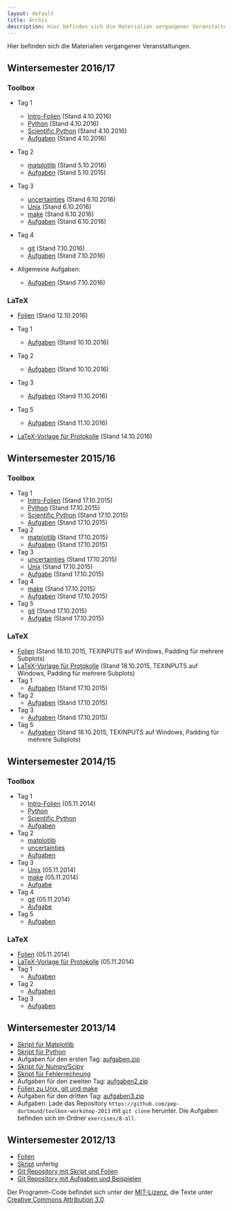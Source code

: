 ```yaml
---
layout: default
title: Archiv
description: Hier befinden sich die Materialien vergangener Veranstaltungen.
---
```


<p class="lead">Hier befinden sich die Materialien vergangener Veranstaltungen.</p>

## Wintersemester 2016/17

### Toolbox

- Tag 1
    - [Intro-Folien](files/archive/2016/intro.pdf) (Stand 4.10.2016)
    - [Python](files/archive/2016/python.html) (Stand 4.10.2016)
    - [Scientific Python](files/archive/2016/scientific-python.html) (Stand 4.10.2016)
    - [Aufgaben](files/archive/2016/exercises-toolbox-1.zip) (Stand 4.10.2016)

- Tag 2
    - [matplotlib](files/archive/2016/matplotlib.html) (Stand 5.10.2016)
    - [Aufgaben](files/archive/2016/exercises-toolbox-2.zip) (Stand 5.10.2015)
- Tag 3
    - [uncertainties](files/archive/2016/uncertainties.html) (Stand 6.10.2016)
    - [Unix](files/archive/2016/unix.pdf) (Stand 6.10.2016)
    - [make](files/archive/2016/make.pdf) (Stand 6.10.2016)
    - [Aufgaben](files/archive/2016/exercises-toolbox-3.zip) (Stand 6.10.2016)
- Tag 4
    - [git](files/archive/2016/git.pdf) (Stand 7.10.2016)
    - [Aufgaben](files/archive/2016/exercises-toolbox-4.zip) (Stand 7.10.2016)

- Allgemeine Aufgaben:
    - [Aufgaben](files/archive/2016/exercises-toolbox-5.zip) (Stand 7.10.2016)


### LaTeX

- [Folien](files/archive/2016/latex.pdf) (Stand 12.10.2016)
- Tag 1
    - [Aufgaben](files/archive/2016/exercises-latex-1.zip) (Stand 10.10.2016)
- Tag 2
    - [Aufgaben](files/archive/2016/exercises-latex-2.zip) (Stand 10.10.2016)
- Tag 3
    - [Aufgaben](files/archive/2016/exercises-latex-3.zip) (Stand 11.10.2016)
- Tag 5
    - [Aufgaben](files/archive/2016/exercises-latex-5.zip) (Stand 11.10.2016)

- [LaTeX-Vorlage für Protokolle](files/archive/2016/latex-template.zip) (Stand 14.10.2016)

## Wintersemester 2015/16

### Toolbox

- Tag 1
    - [Intro-Folien](files/archive/2015/intro.pdf) (Stand 17.10.2015)
    - [Python](files/archive/2015/python.html) (Stand 17.10.2015)
    - [Scientific Python](files/archive/2015/scientific-python.html) (Stand 17.10.2015)
    - [Aufgaben](files/archive/2015/exercises-toolbox-1.zip) (Stand 17.10.2015)
- Tag 2
    - [matplotlib](files/archive/2015/matplotlib.html) (Stand 17.10.2015)
    - [Aufgaben](files/archive/2015/exercises-toolbox-2.zip) (Stand 17.10.2015)
- Tag 3
    - [uncertainties](files/archive/2015/uncertainties.html) (Stand 17.10.2015)
    - [Unix](files/archive/2015/unix.pdf) (Stand 17.10.2015)
    - [Aufgabe](files/archive/2015/exercises-toolbox-3.zip) (Stand 17.10.2015)
- Tag 4
    - [make](files/archive/2015/make.pdf) (Stand 17.10.2015)
    - [Aufgaben](files/archive/2015/exercises-toolbox-5.zip) (Stand 17.10.2015)
- Tag 5
    - [git](files/archive/2015/git.pdf) (Stand 17.10.2015)
    - [Aufgabe](files/archive/2015/exercises-toolbox-4.zip) (Stand 17.10.2015)

### LaTeX

- [Folien](files/archive/2015/latex.pdf) (Stand 18.10.2015, TEXINPUTS auf Windows, Padding für mehrere Subplots)
- [LaTeX-Vorlage für Protokolle](files/archive/2015/latex-template.zip) (Stand 18.10.2015, TEXINPUTS auf Windows, Padding für mehrere Subplots)
- Tag 1
    - [Aufgaben](files/archive/2015/exercises-latex-1.zip) (Stand 17.10.2015)
- Tag 2
    - [Aufgaben](files/archive/2015/exercises-latex-2.zip) (Stand 17.10.2015)
- Tag 3
    - [Aufgaben](files/archive/2015/exercises-latex-3.zip) (Stand 17.10.2015)
- Tag 5
    - [Aufgaben](files/archive/2015/exercises-latex-5.zip) (Stand 18.10.2015, TEXINPUTS auf Windows, Padding für mehrere Subplots)

## Wintersemester 2014/15

### Toolbox

- Tag 1
    - [Intro-Folien](files/archive/2014/intro.pdf) (05.11.2014)
    - [Python](files/archive/2014/Python.html)
    - [Scientific Python](files/archive/2014/ScientificPython.html)
    - [Aufgaben](files/archive/2014/exercises-1.zip)
- Tag 2
    - [matplotlib](files/archive/2014/Matplotlib.html)
    - [uncertainties](files/archive/2014/uncertainties.html)
    - [Aufgaben](files/archive/2014/exercises-2.zip)
- Tag 3
    - [Unix](files/archive/2014/unix.pdf) (05.11.2014)
    - [make](files/archive/2014/make.pdf) (05.11.2014)
    - [Aufgabe](files/archive/2014/exercises-3.zip)
- Tag 4
    - [git](files/archive/2014/git.pdf) (05.11.2014)
    - [Aufgabe](files/archive/2014/exercises-4.zip)
- Tag 5
    - [Aufgaben](files/archive/2014/exercises-5.zip)

### LaTeX

- [Folien](files/archive/2014/latex.pdf) (05.11.2014)
- [LaTeX-Vorlage für Protokolle](files/archive/2014/latex-template.zip) (05.11.2014)
- Tag 1
    - [Aufgaben](files/archive/2014/exercises-latex-1.zip)
- Tag 2
    - [Aufgaben](files/archive/2014/exercises-latex-2.zip)
- Tag 3
    - [Aufgaben](files/archive/2014/exercises-latex-3.zip)

## Wintersemester 2013/14

 * [Skript für Matplotlib](/files/archive/2013/Matplotlib.html)
 * [Skript für Python](/files/archive/2013/Python.html)
 * Aufgaben für den ersten Tag: [aufgaben.zip](/files/archive/2013/aufgaben.zip)
 * [Skript für Numpy/Scipy](/files/archive/2013/ScientificPython.html)
 * [Skript für Fehlerrechnung](/files/archive/2013/AutomatisierenVonFehlerrechnung.html)
 * Aufgaben für den zweiten Tag: [aufgaben2.zip](/files/archive/2013/aufgaben2.zip)
 * [Folien zu Unix, git und make](/files/archive/2013/slides.pdf)
 * Aufgaben für den dritten Tag: [aufgaben3.zip](/files/archive/2013/aufgaben3.zip)
 * Aufgaben: Lade das Repository `https://github.com/pep-dortmund/toolbox-workshop-2013` mit `git clone` herunter.
   Die Aufgaben befinden sich im Ordner `exercises/8-all`.

## Wintersemester 2012/13

 * [Folien](files/archive/2012/toolbox_folien.pdf)
 * [Skript](files/archive/2012/toolbox_skript.pdf) <span class="label label-warning">unfertig</span>
 * [Git Repository mit Skript und Folien](https://github.com/pep-dortmund/toolbox-workshop-2012)
 * [Git Repository mit Aufgaben und Beispielen](https://github.com/pep-dortmund/toolbox-examples-2012)

Der Programm-Code befindet sich unter der [MIT-Lizenz](http://opensource.org/licenses/MIT), die Texte unter [Creative Commons Attribution 3.0](http://creativecommons.org/licenses/by/3.0/).
